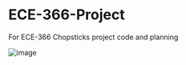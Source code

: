 # ECE-366-Project
For ECE-366 Chopsticks project code and planning

![image](https://user-images.githubusercontent.com/100239942/221682815-320cdf2f-aed4-4e1f-84de-7a83d2824574.png)
